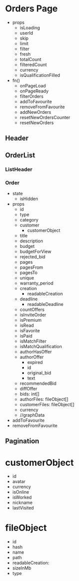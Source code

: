 # Orders Page

- props
  - isLoading
  - userId
  - skip
  - limit
  - filter
  - fresh
  - totalCount
  - filteredCount
  - currency
  - isQualificationFilled
- fn()
  - onPageLoad
  - onPageReady
  - filterOrders
  - addToFavourite
  - removeFromFavourite
  - addNewOrders
  - resetNewOrdersCounter
  - resetNewOrders

## Header

## OrderList

### ListHeader

### Order

- state
  - isHidden
- props
  - id
  - type
  - category
  - customer
    - customerObject
  - title
  - description
  - budget
  - budgetForView
  - rejected_bid
  - pages
  - pagesFrom
  - pagesTo
  - unique
  - warranty_period
  - creation
    - readableCreation
  - deadline
    - readableDeadline
  - countOffers
  - isInviteOrder
  - isPremium
  - isRead
  - isFavorite
  - isPaid
  - isMatchFilter
  - isMatchQualification
  - authorHasOffer
  - authorOffer
    - expired
    - id
    - original_bid
    - text
  - recommendedBid
  - diffOffer
  - bids: int[]
  - authorFiles: fileObject[]
  - customerFiles: fileObject[]
  - currency
  - //graphData
- addToFavourite
- removeFromFavourite

## Pagination

# customerObject

- id
- avatar
- currency
- isOnline
- isWorked
- nickname
- lastVisited

# fileObject

- id
- hash
- name
- path
- readableCreation:
- sizeInMb
- type
